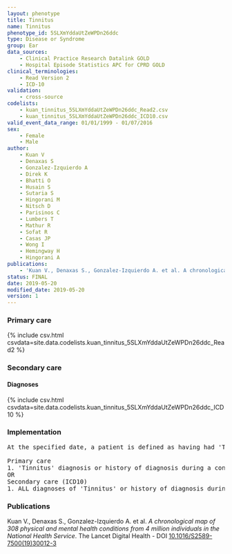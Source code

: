 ```yaml
---
layout: phenotype
title: Tinnitus
name: Tinnitus
phenotype_id: 5SLXmYddaUtZeWPDn26ddc 
type: Disease or Syndrome
group: Ear
data_sources: 
    - Clinical Practice Research Datalink GOLD
    - Hospital Episode Statistics APC for CPRD GOLD
clinical_terminologies: 
    - Read Version 2
    - ICD-10
validation: 
    - cross-source
codelists: 
    - kuan_tinnitus_5SLXmYddaUtZeWPDn26ddc_Read2.csv
    - kuan_tinnitus_5SLXmYddaUtZeWPDn26ddc_ICD10.csv
valid_event_data_range: 01/01/1999 - 01/07/2016
sex: 
    - Female
    - Male
author: 
    - Kuan V
    - Denaxas S
    - Gonzalez-Izquierdo A
    - Direk K
    - Bhatti O
    - Husain S
    - Sutaria S
    - Hingorani M
    - Nitsch D
    - Parisinos C
    - Lumbers T
    - Mathur R
    - Sofat R
    - Casas JP
    - Wong I
    - Hemingway H
    - Hingorani A
publications: 
    - 'Kuan V., Denaxas S., Gonzalez-Izquierdo A. et al. A chronological map of 308 physical and mental health conditions from 4 million individuals in the National Health Service. The Lancet Digital Health - DOI: 10.1016/S2589-7500(19)30012-3' 
status: FINAL
date: 2019-05-20
modified_date: 2019-05-20
version: 1
---
```

### Primary care 
{% include csv.html csvdata=site.data.codelists.kuan_tinnitus_5SLXmYddaUtZeWPDn26ddc_Read2 %}
### Secondary care 
#### Diagnoses 
{% include csv.html csvdata=site.data.codelists.kuan_tinnitus_5SLXmYddaUtZeWPDn26ddc_ICD10 %}
### Implementation 
<pre>At the specified date, a patient is defined as having had 'Tinnitus' IF they meet the criteria for any of the following on or before the specified date. The earliest date on which the individual meets any of the following criteria on or before the specified date is defined as the first event date:

Primary care
1. 'Tinnitus' diagnosis or history of diagnosis during a consultation 
OR
Secondary care (ICD10)
1. ALL diagnoses of 'Tinnitus' or history of diagnosis during a hospitalization</pre> 
 
### Publications 
Kuan V., Denaxas S., Gonzalez-Izquierdo A. et al. _A chronological map of 308 physical and mental health conditions from 4 million individuals in the National Health Service_. The Lancet Digital Health - DOI <a href='https://www.thelancet.com/journals/landig/article/PIIS2589-7500(19)30012-3/fulltext'>10.1016/S2589-7500(19)30012-3</a>